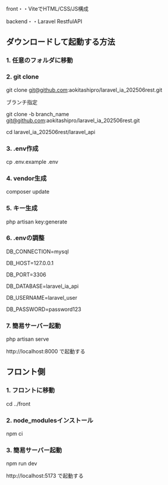 front・・ViteでHTML/CSS/JS構成

backend・・Laravel RestfulAPI


## ダウンロードして起動する方法

### 1. 任意のフォルダに移動


### 2. git clone

git clone git@github.com:aokitashipro/laravel_ia_202506rest.git


ブランチ指定

git clone -b branch_name git@github.com:aokitashipro/laravel_ia_202506rest.git


cd laravel_ia_202506rest/laravel_api

### 3. .env作成

cp .env.example .env


### 4. vendor生成

composer update


### 5. キー生成

php artisan key:generate


### 6. .envの調整

DB_CONNECTION=mysql

DB_HOST=127.0.0.1

DB_PORT=3306

DB_DATABASE=laravel_ia_api

DB_USERNAME=laravel_user

DB_PASSWORD=password123


### 7. 簡易サーバー起動

php artisan serve

http://localhost:8000 で起動する

## フロント側


### 1. フロントに移動

cd ../front

### 2. node_modulesインストール

npm ci

### 3. 簡易サーバー起動

npm run dev

http://localhost:5173 で起動する
